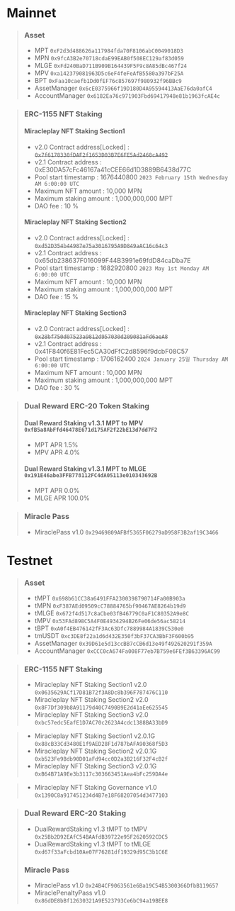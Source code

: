 # Mainnet
>### Asset
> * MPT `0xF2d3d488626a117984fda70F8106abC0049018D3`
> * MPN `0x9fcA3B2e70718cdaE99EAB0f508EC129af83d059`
> * MLGE `0xFd240BaD711B909B164439F5F9c8A85dBc467f24`
> * MPV `0xa142379081963D5c6eF4feFeAfB5580a397bF25A`
> * BPT `0xFaa10caefb1Dd0fEF76c857697f980932f96BBc9`
> * AssetManager `0x6cE0375966f19D180D4A95594413AaE76da0afC4`
> * AccountManager `0x6182Ea76c971903Fbd69417948e81b1963fcAE4c`

> ### ERC-1155 NFT Staking
> #### Miracleplay NFT Staking Section1
> * v2.0 Contract address[Locked] : ~~`0x7f6178330fDAF2f1653D03B7E6FE5Ad2468cA492`~~
> * v2.1 Contract address : 0xE30DA57cFc46167a41cCEE66d1D3889B6438d77C
> * Pool start timestamp : 1676440800 `2023 February 15th Wednesday AM 6:00:00 UTC`
> * Maximum NFT amount : 10,000 MPN
> * Maximum staking amount : 1,000,000,000 MPT
> * DAO fee : 10 %
> #### Miracleplay NFT Staking Section2
> * v2.0 Contract address[Locked] : ~~`0xd52D354b44987e75a3016795A9D849aAC16c64c3`~~
> * v2.1 Contract address : 0x65db238637F016099F44B3991e69fdD84caDba7E
> * Pool start timestamp : 1682920800 `2023 May 1st Monday AM 6:00:00 UTC`
> * Maximum NFT amount : 10,000 MPN
> * Maximum staking amount : 1,000,000,000 MPT
> * DAO fee : 15 %
> #### Miracleplay NFT Staking Section3
> * v2.0 Contract address[Locked] : ~~`0x28bf750d07523a9812d957030d209081aFd6aeA8`~~
> * v2.1 Contract address : 0x41F840f6E81Fec5CA30dFfC2d8596f9dcbF08C57
> * Pool start timestamp : 1706162400 `2024 January 25일 Thursday AM 6:00:00 UTC`
> * Maximum NFT amount : 10,000 MPN
> * Maximum staking amount : 1,000,000,000 MPT
> * DAO fee : 30 %

> ### Dual Reward ERC-20 Token Staking
> #### Dual Reward Staking v1.3.1 MPT to MPV `0xfB5a8AbFfd46478E671d175AF2f22bE13d7dd7F2`
> * MPT APR 1.5%
> * MPV APR 4.0%
> #### Dual Reward Staking v1.3.1 MPT to MLGE `0x191E46abe3FFB778112FC4dA05113e010343692B`
> * MPT APR 0.0%
> * MLGE APR 100.0%

> ### Miracle Pass
> * MiraclePass v1.0 `0x29469809AFBf5365F06279aD958F3B2af19C3466`

# Testnet
> ### Asset
> * tMPT `0x698b61CC38a6491FFA2300398790714Fa00B903a`
> * tMPN `0xF387AEd09509cC78884765bf90467AE8264b19d9`
> * tMLGE `0x672f4d517c8aCbe03fB46779C0aF1C80352A9e8C`
> * tMPV `0x53FAd898C5A4F0E4934294B26Fe06de56ac58214`
> * tBPT `0xA0f4EB476142fF3Ac63Dfc7889984A1839C530e0`
> * tmUSDT `0xc3DE8f22a1d6d432E350f3bF37CA3BbF3F600b95`
> * AssetManager `0x39D61e5d13ccBB7cCB6d13e49f492620291f359A`
> * AccountManager `0xCCC0cA674Fa008F77eb7B759e6FEf3B63396AC99`

> ### ERC-1155 NFT Staking
> * Miracleplay NFT Staking Section1 v2.0 `0x0635629ACf17D81B72f3A8Dc8b396F787476C110`
> * Miracleplay NFT Staking Section2 v2.0 `0x8F7Df309b8A91179d40C7490B9E2d41aEe625545`
> * Miracleplay NFT Staking Section3 v2.0 `0xbc57edc5EafE1D7AC70c2623A4cdc1388BA33bD9`

> * Miracleplay NFT Staking Section1 v2.0.1G `0x88cB33Cd3480E1f9AED28F1d787bAFA90368f5D3`
> * Miracleplay NFT Staking Section2 v2.0.1G `0xb523Fe9Bdb90D01aFd94cc0D2a3B216F32F4cB2f`
> * Miracleplay NFT Staking Section3 v2.0.1G `0xB64B71A9Ee3b3117c303663451Aea4bFc259DA4e`

> * Miracleplay NFT Staking Governance v1.0 `0x1390C8a917451234d4B7e18F68207054d3477103`

> ### Dual Reward ERC-20 Staking
> * DualRewardStaking v1.3 tMPT to tMPV `0x25Bb2D92EAfC54BAAfdB39722e95F2620592CDC5`
> * DualRewardStaking v1.3 tMPT to tMLGE `0xd67f33aFcbd10Ae07F76281df19329d95C3b1C6E`
> 
> ### Miracle Pass
> * MiraclePass v1.0 `0x24B4CF9063561e6Ba19C54B5300366DfbB119657`
> * MiraclePenaltyPass v1.0 `0x86dDE8bBf12630321A9E523793Ce6bC94a19BEE8`